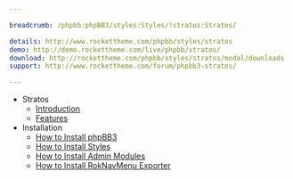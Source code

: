 ```yaml
---

breadcrumb: /phpbb:phpBB3/styles:Styles/!stratos:Stratos/

details: http://www.rockettheme.com/phpbb/styles/stratos
demo: http://demo.rockettheme.com/live/phpbb/stratos/
download: http://rockettheme.com/phpbb/styles/stratos/modal/downloads
support: http://www.rockettheme.com/forum/phpbb3-stratos/

---
```


* Stratos
	* [Introduction](INDEX.md#introduction)
	* [Features](INDEX.md#features)
* Installation
	* [How to Install phpBB3](../../start/install.md)
	* [How to Install Styles](../../start/styles.md)
	* [How to Install Admin Modules](../../start/styles.md#installing-administrative-modules)
	* [How to Install RokNavMenu Exporter](../../modules/roknavmenu.md)